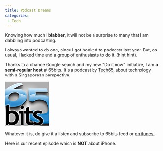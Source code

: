 ```yaml
---
title: Podcast Dreams
categories:
 - Tech
---
```


Knowing how much I **blabber**, it will not be a surprise to many that I am dabbling into podcasting.

I always wanted to do one, since I got hooked to podcasts last year. But, as usual, I lacked time and a group of enthusiasts to do it. (hint hint).

Thanks to a chance Google search and my new "Do it now" initiative, I am **a semi-regular host** at [65bits][1]. It's a podcast by [Tech65][2], about technology with a Singaporean perspective.

[![](../images/2007/07/album-art144.jpg)][0]

Whatever it is, do give it a listen and subscribe to 65bits feed or [on itunes.][3]

Here is our recent episode which is **NOT** about iPhone.

<audio src=http://www.tech65.org/podpress_trac/web/62/0/65bits-Ep28-010707.mp3>

I kid, I kid.

(Hint: Press the gray triangle to play. Shh! dun tell anyone else.)


[0]: ../images/2007/07/album-art144.jpg
[1]: http://www.tech65.org/shows/
[2]: http://www.tech65.org
[3]: http://phobos.apple.com/WebObjects/MZStore.woa/wa/viewPodcast?id=207640508
